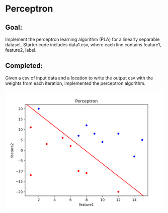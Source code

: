 # Perceptron

## Goal:
Implement the perceptron learning algorithm (PLA) for a linearly separable dataset. Starter code includes data1.csv, where each line contains feature1, feature2, label.

## Completed:
Given a csv of input data and a location to write the output csv with the weights from each iteration, implemented the perceptron algorithm. 

![perceptron](https://github.com/OlhaMaslova/AI_assignments/blob/master/Perceptron/Perceptron.png)
